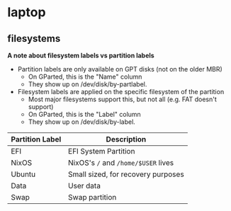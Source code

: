 # laptop

## filesystems
**A note about filesystem labels vs partition labels**

- Partition labels are only available on GPT disks (not on the older MBR)
    - On GParted, this is the "Name" column
    - They show up on /dev/disk/by-partlabel.
- Filesystem labels are applied on the specific filesystem of the partition
    - Most major filesystems support this, but not all (e.g. FAT doesn't support)
    - On GParted, this is the "Label" column
    - They show up on /dev/disk/by-label.

|Partition Label|Description|
|---|---|
|EFI|EFI System Partition
|NixOS|NixOS's `/` and `/home/$USER` lives|
|Ubuntu|Small sized, for recovery purposes|
|Data|User data|
|Swap|Swap partition|

